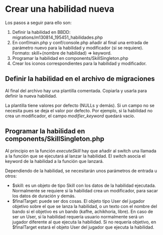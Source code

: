# Crear una habilidad nueva #

Los pasos a seguir para ello son:

  1. Definir la habilidad en BBDD: migrations/m130814\_195451\_habilidades.php
  1. En conf/main.php y conf/console.php añadir al final una entrada de parámetro nuevo para la habilidad y modificador (si se requiere). Formato: skill+(nombre de habilidad) => keyword.
  1. Programar la habilidad en components/SkillSingleton.php
  1. Crear los iconos correspondientes para la habilidad y modificador.


## Definir la habilidad en el archivo de migraciones ##
Al final del archivo hay una plantilla comentada. Copiarla y usarla para definir la nueva habilidad.

La plantilla tiene valores por defecto (NULLs y demás). Si un campo no se necesita pues se deja el valor por defecto. Por ejemplo, si la habilidad no crea un modificador, el campo _modifier\_keyword_ quedará vacío.


## Programar la habilidad en components/SkillSingleton.php ##
Al principio en la función _executeSkill_ hay que añadir al switch una llamada a la función que se ejecutará al lanzar la habilidad. El switch asocia el keyword de la habilidad a la función que lanzará.

Dependiendo de la habilidad, se necesitarán unos parámetros de entrada u otros:
  * $skill: es un objeto de tipo Skill con los datos de la habilidad ejecutada. Normalmente se requiere si la habilidad crea un modificador, para sacar los datos de duración y demás.
  * $finalTarget: puede ser dos cosas. El objeto tipo User del jugador objetivo sobre el que se lanza la habilidad, o un texto con el nombre del bando si el objetivo es un bando (kafhe, achikhoria, libre). En caso de ser un User, si la habilidad requería usuario normalmente será un jugador diferente al que ejecuta la habilidad. Si no requería objetivo, en $finalTarget estará el objeto User del jugador que ejecuta la habilidad.